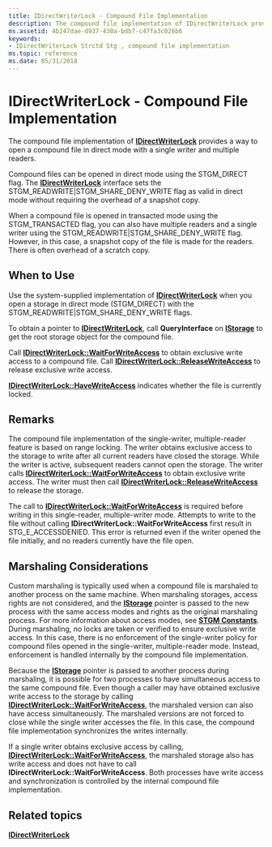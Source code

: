 ```yaml
---
title: IDirectWriterLock - Compound File Implementation
description: The compound file implementation of IDirectWriterLock provides a way to open a compound file in direct mode with a single writer and multiple readers.
ms.assetid: 4b247dae-d937-430a-bdb7-c47fa3c026b6
keywords:
- IDirectWriterLock Strctd Stg , compound file implementation
ms.topic: reference
ms.date: 05/31/2018
---
```


# IDirectWriterLock - Compound File Implementation

The compound file implementation of [**IDirectWriterLock**](/windows/desktop/api/Objidl/nn-objidl-idirectwriterlock) provides a way to open a compound file in direct mode with a single writer and multiple readers.

Compound files can be opened in direct mode using the STGM\_DIRECT flag. The [**IDirectWriterLock**](/windows/desktop/api/Objidl/nn-objidl-idirectwriterlock) interface sets the STGM\_READWRITE\|STGM\_SHARE\_DENY\_WRITE flag as valid in direct mode without requiring the overhead of a snapshot copy.

When a compound file is opened in transacted mode using the STGM\_TRANSACTED flag, you can also have multiple readers and a single writer using the STGM\_READWRITE\|STGM\_SHARE\_DENY\_WRITE flag. However, in this case, a snapshot copy of the file is made for the readers. There is often overhead of a scratch copy.

## When to Use

Use the system-supplied implementation of [**IDirectWriterLock**](/windows/desktop/api/Objidl/nn-objidl-idirectwriterlock) when you open a storage in direct mode (STGM\_DIRECT) with the STGM\_READWRITE\|STGM\_SHARE\_DENY\_WRITE flags.

To obtain a pointer to [**IDirectWriterLock**](/windows/desktop/api/Objidl/nn-objidl-idirectwriterlock), call **QueryInterface** on [**IStorage**](/windows/desktop/api/Objidl/nn-objidl-istorage) to get the root storage object for the compound file.

Call [**IDirectWriterLock::WaitForWriteAccess**](/windows/desktop/api/Objidl/nf-objidl-idirectwriterlock-waitforwriteaccess) to obtain exclusive write access to a compound file. Call [**IDirectWriterLock::ReleaseWriteAccess**](/windows/desktop/api/Objidl/nf-objidl-idirectwriterlock-releasewriteaccess) to release exclusive write access.

[**IDirectWriterLock::HaveWriteAccess**](/windows/desktop/api/Objidl/nf-objidl-idirectwriterlock-havewriteaccess) indicates whether the file is currently locked.

## Remarks

The compound file implementation of the single-writer, multiple-reader feature is based on range locking. The writer obtains exclusive access to the storage to write after all current readers have closed the storage. While the writer is active, subsequent readers cannot open the storage. The writer calls [**IDirectWriterLock::WaitForWriteAccess**](/windows/desktop/api/Objidl/nf-objidl-idirectwriterlock-waitforwriteaccess) to obtain exclusive write access. The writer must then call [**IDirectWriterLock::ReleaseWriteAccess**](/windows/desktop/api/Objidl/nf-objidl-idirectwriterlock-releasewriteaccess) to release the storage.

The call to [**IDirectWriterLock::WaitForWriteAccess**](/windows/desktop/api/Objidl/nf-objidl-idirectwriterlock-waitforwriteaccess) is required before writing in this single-reader, multiple-writer mode. Attempts to write to the file without calling **IDirectWriterLock::WaitForWriteAccess** first result in STG\_E\_ACCESSDENIED. This error is returned even if the writer opened the file initially, and no readers currently have the file open.

## Marshaling Considerations

Custom marshaling is typically used when a compound file is marshaled to another process on the same machine. When marshaling storages, access rights are not considered, and the [**IStorage**](/windows/desktop/api/Objidl/nn-objidl-istorage) pointer is passed to the new process with the same access modes and rights as the original marshaling process. For more information about access modes, see [**STGM Constants**](stgm-constants.md). During marshaling, no locks are taken or verified to ensure exclusive write access. In this case, there is no enforcement of the single-writer policy for compound files opened in the single-writer, multiple-reader mode. Instead, enforcement is handled internally by the compound file implementation.

Because the [**IStorage**](/windows/desktop/api/Objidl/nn-objidl-istorage) pointer is passed to another process during marshaling, it is possible for two processes to have simultaneous access to the same compound file. Even though a caller may have obtained exclusive write access to the storage by calling [**IDirectWriterLock::WaitForWriteAccess**](/windows/desktop/api/Objidl/nf-objidl-idirectwriterlock-waitforwriteaccess), the marshaled version can also have access simultaneously. The marshaled versions are not forced to close while the single writer accesses the file. In this case, the compound file implementation synchronizes the writes internally.

If a single writer obtains exclusive access by calling, [**IDirectWriterLock::WaitForWriteAccess**](/windows/desktop/api/Objidl/nf-objidl-idirectwriterlock-waitforwriteaccess), the marshaled storage also has write access and does not have to call **IDirectWriterLock::WaitForWriteAccess**. Both processes have write access and synchronization is controlled by the internal compound file implementation.

## Related topics

<dl> <dt>

[**IDirectWriterLock**](/windows/desktop/api/Objidl/nn-objidl-idirectwriterlock)
</dt> </dl>

 

 




